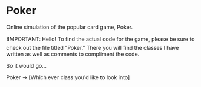 # Poker
Online simulation of the popular card game, Poker.

❗IMPORTANT: Hello! To find the actual code for the game, please be sure to check out the file titled "Poker." There you will find the classes I have written as well as comments to compliment the code.

So it would go...

Poker -> [Which ever class you'd like to look into]
